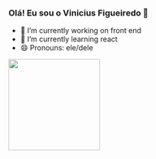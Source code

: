 ### Olá! Eu sou o Vinicius Figueiredo 👋

- 🔭 I’m currently working on front end
- 🌱 I’m currently learning react
- 😄 Pronouns: ele/dele

<div>
  <a href="https://github.com/ViniiD3v">
  <img height="180cm" src="https://github-readme-stats.vercel.app/api?username=anuraghazra&show_icons=true&theme=dark">
</div>

